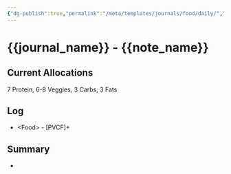 ```yaml
---
{"dg-publish":true,"permalink":"/meta/templates/journals/food/daily/","updated":"2025-03-18T08:20:02.101-07:00"}
---
```


# {{journal_name}} - {{note_name}}

## Current Allocations
7 Protein, 6-8 Veggies, 3 Carbs, 3 Fats
## Log
- \<Food> - \[PVCF]+
## Summary
- 

```calendar-nav
```